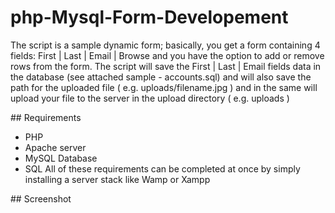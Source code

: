 ﻿# php-Mysql-Form-Developement
 The script is a sample dynamic form; basically, you get a form containing 4 fields: First | Last | Email | Browse and you have the option to add or remove rows from the form.
The script will save the First | Last | Email fields data in the database (see attached sample - accounts.sql) and will also save the path for the uploaded file ( e.g. uploads/filename.jpg ) and in the same will upload your file to the server in the upload directory ( e.g. uploads )

﻿## Requirements
- PHP
- Apache server
- MySQL Database
- SQL
All of these requirements can be completed at once by simply installing a server stack like Wamp or Xampp

﻿## Screenshot
